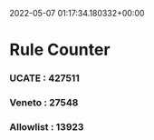2022-05-07 01:17:34.180332+00:00
# Rule Counter 
 ### UCATE : 427511

 ### Veneto : 27548

 ### Allowlist : 13923